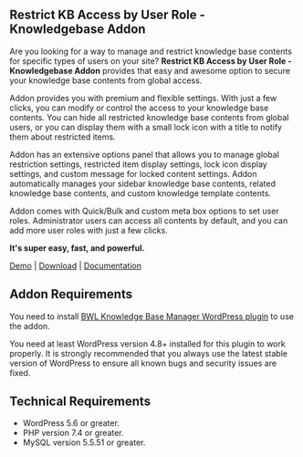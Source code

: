 ## Restrict KB Access by User Role - Knowledgebase Addon

Are you looking for a way to manage and restrict knowledge base contents for specific types of users on your site? **Restrict KB Access by User Role - Knowledgebase Addon** provides that easy and awesome option to secure your knowledge base contents from global access.

Addon provides you with premium and flexible settings. With just a few clicks, you can modify or control the access to your knowledge base contents. You can hide all restricted knowledge base contents from global users, or you can display them with a small lock icon with a title to notify them about restricted items.

Addon has an extensive options panel that allows you to manage global restriction settings, restricted item display settings, lock icon display settings, and custom message for locked content settings. Addon automatically manages your sidebar knowledge base contents, related knowledge base contents, and custom knowledge template contents.

Addon comes with Quick/Bulk and custom meta box options to set user roles. Administrator users can access all contents by default, and you can add more user roles with just a few clicks.

**It's super easy, fast, and powerful.**

[Demo](https://projects.bluewindlab.net/wpplugin/bkbm/) | [Download](https://bluewindlab.net/portfolio/restrict-kb-access-by-user-role-bwl-knowledge-base-manager-addon/) | [Documentation](https://xenioushk.github.io/docs-plugins-addon/bkbm-addon/rkb/index.html)

## Addon Requirements

You need to install [BWL Knowledge Base Manager WordPress plugin](https://1.envato.market/bkbm-wp) to use the addon.

You need at least WordPress version 4.8+ installed for this plugin to work properly. It is strongly recommended that you always use the latest stable version of WordPress to ensure all known bugs and security issues are fixed.

## Technical Requirements

- WordPress 5.6 or greater.
- PHP version 7.4 or greater.
- MySQL version 5.5.51 or greater.
